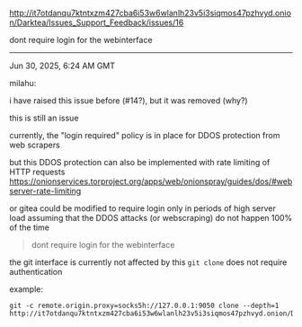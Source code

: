http://it7otdanqu7ktntxzm427cba6i53w6wlanlh23v5i3siqmos47pzhvyd.onion/Darktea/Issues_Support_Feedback/issues/16

dont require login for the webinterface

---

Jun 30, 2025, 6:24 AM GMT

milahu:

i have raised this issue before (#14?), but it was removed (why?)

this is still an issue

currently, the "login required" policy is in place for DDOS protection from web scrapers

but this DDOS protection can also be implemented with rate limiting of HTTP requests
https://onionservices.torproject.org/apps/web/onionspray/guides/dos/#webserver-rate-limiting

or gitea could be modified to require login only in periods of high server load
assuming that the DDOS attacks (or webscraping) do not happen 100% of the time

> dont require login for the webinterface

the git interface is currently not affected by this
`git clone` does not require authentication

example:

```
git -c remote.origin.proxy=socks5h://127.0.0.1:9050 clone --depth=1 http://it7otdanqu7ktntxzm427cba6i53w6wlanlh23v5i3siqmos47pzhvyd.onion/Darktea/Issues_Support_Feedback
```
